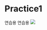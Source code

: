 # Practice1
연습용 연습용
<img src="https://img.shields.io/badge/html-FFCA28?style=flat-square&logo=HANARO&logoColor=black"/>
